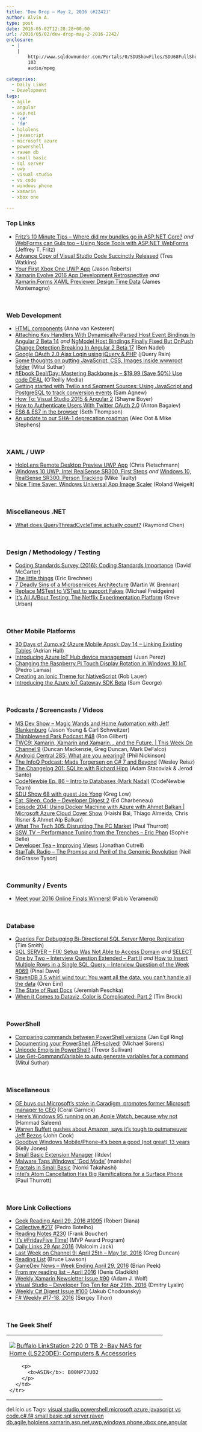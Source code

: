 ```yaml
---
title: 'Dew Drop – May 2, 2016 (#2242)'
author: Alvin A.
type: post
date: 2016-05-02T12:28:28+00:00
url: /2016/05/02/dew-drop-may-2-2016-2242/
enclosure:
  - |
    |
        http://www.sqldownunder.com/Portals/0/SDUShowFiles/SDU68FullShow.mp3
        103
        audio/mpeg
        
categories:
  - Daily Links
  - Development
tags:
  - agile
  - angular
  - asp.net
  - 'c#'
  - 'f#'
  - hololens
  - javascript
  - microsoft azure
  - powershell
  - raven db
  - small basic
  - sql server
  - uwp
  - visual studio
  - vs code
  - windows phone
  - xamarin
  - xbox one

---
```

### <a name="top"></a>Top Links

  * <a href="http://www.jeffreyfritz.com/2016/04/fritzs-10-minute-tips-where-did-my-bundles-go-in-asp-net-core/" target="_blank">Fritz’s 10 Minute Tips – Where did my bundles go in ASP.NET Core?</a> _and_ <a href="https://blogs.msdn.microsoft.com/webdev/2016/04/29/webforms-can-gulp-too-using-node-tools-with-asp-net-webforms/" target="_blank">WebForms can Gulp too – Using Node Tools with ASP.NET WebForms</a> (Jeffrey T. Fritz)
  * <a href="http://www.syncfusion.com/blogs/post/advance-copy-of-visual-studio-code-succinctly-released.aspx" target="_blank">Advance Copy of Visual Studio Code Succinctly Released</a> (Tres Watkins)
  * <a href="http://dontcodetired.com/blog/post/Your-First-Xbox-One-UWP-App.aspx" target="_blank">Your First Xbox One UWP App</a> (Jason Roberts)
  * <a href="http://motzcod.es/post/143599079477" target="_blank">Xamarin Evolve 2016 App Development Retrospective</a> _and_ <a href="http://motzcod.es/post/143702671962" target="_blank">Xamarin.Forms XAML Previewer Design Time Data</a> (James Montemagno)

&nbsp;

### <a name="web"></a>Web Development

  * <a href="https://annevankesteren.nl/2016/04/html-components" target="_blank">HTML components</a> (Anna van Kesteren)
  * <a href="http://www.bennadel.com/blog/3084-attaching-key-handlers-with-dynamically-parsed-host-event-bindings-in-angular-2-beta-14.htm" target="_blank">Attaching Key Handlers With Dynamically-Parsed Host Event Bindings In Angular 2 Beta 14</a> _and_ <a href="http://www.bennadel.com/blog/3085-ngmodel-host-bindings-finally-fixed-but-onpush-change-detection-breaking-in-angular-2-beta-17.htm" target="_blank">NgModel Host Bindings Finally Fixed But OnPush Change Detection Breaking In Angular 2 Beta 17</a> (Ben Nadel)
  * <a href="http://feedproxy.google.com/~r/Jqueryrain/~3/jLLMCp4fYgM/" target="_blank">Google OAuth 2.0 Ajax Login using jQuery & PHP</a> (jQuery Rain)
  * <a href="http://mscodingblog.blogspot.com/2016/05/some-thoughts-on-putting-javascript-css.html" target="_blank">Some thoughts on putting JavaScript, CSS, Images inside wwwroot folder</a> (Mitul Suthar)
  * <a href="http://feedproxy.google.com/~r/oreilly/news/~3/svS18xeINH8/9781783288496.do" target="_blank">#Ebook Deal/Day: Mastering Backbone.js &#8211; $19.99 (Save 50%) Use code DEAL</a> (O&#8217;Reilly Media)
  * <a href="http://twilioinc.wpengine.com/2016/04/twilio-and-segment-track-conversion-events-javascript-postgresql.html" target="_blank">Getting started with Twilio and Segment Sources: Using JavaScript and PostgreSQL to track conversion events</a> (Sam Agnew)
  * <a href="http://feedproxy.google.com/~r/Tattoocoder/~3/3ZhD6fKNAV0/" target="_blank">How To: Visual Studio 2015 & Angular 2</a> (Shayne Boyer)
  * <a href="http://code.tutsplus.com/tutorials/how-to-authenticate-users-with-twitter-oauth-20--cms-25713" target="_blank">How to Authenticate Users With Twitter OAuth 2.0</a> (Anton Bagaiev)
  * <a href="http://blog.chromium.org/2016/04/es6-es7-in-browser.html" target="_blank">ES6 & ES7 in the browser</a> (Seth Thompson)
  * <a href="http://blogs.windows.com/msedgedev/2016/04/29/sha1-deprecation-roadmap/?WT.mc_id=DX_MVP4025064" target="_blank">An update to our SHA-1 deprecation roadmap</a> (Alec Oot & Mike Stephens)

&nbsp;

### <a name="silverlight"></a>XAML / UWP

  * <a href="https://buildhololens.com/2016/05/02/hololens-remote-desktop-preview-uwp-app/" target="_blank">HoloLens Remote Desktop Preview UWP App</a> (Chris Pietschmann)
  * <a href="http://feedproxy.google.com/~r/mtaulty/~3/5FNpNIodVl4/" target="_blank">Windows 10 UWP, Intel RealSense SR300, First Steps</a> _and_ <a href="http://feedproxy.google.com/~r/mtaulty/~3/tV1OZMhz_A0/" target="_blank">Windows 10, RealSense SR300, Person Tracking</a> (Mike Taulty)
  * <a href="http://weblogs.asp.net:80/rweigelt/nice-time-saver-windows-universal-app-image-scaler?WT.mc_id=DX_MVP4025064" target="_blank">Nice Time Saver: Windows Universal App Image Scaler</a> (Roland Weigelt)

&nbsp;

### <a name="dotnet"></a>Miscellaneous .NET

  * <a href="https://blogs.msdn.microsoft.com/oldnewthing/20160429-00/?p=93385" target="_blank">What does QueryThreadCycleTime actually count?</a> (Raymond Chen)

&nbsp;

### <a name="design"></a>Design / Methodology / Testing

  * <a href="https://dotnettips.wordpress.com/2016/04/29/coding-standards-survey-2016-coding-standards-importance/" target="_blank">Coding Standards Survey (2016): Coding Standards Importance</a> (David McCarter)
  * <a href="https://blogs.msdn.microsoft.com/eric_brechner/2016/05/01/the-little-things/" target="_blank">The little things</a> (Eric Brechner)
  * <a href="http://feedproxy.google.com/~r/ProgrammableWeb/~3/z7eZJfnCbOQ/30" target="_blank">7 Deadly Sins of a Microservices Architecture</a> (Martin W. Brennan)
  * <a href="https://mfreidge.wordpress.com/2016/04/30/replace-mstest-to-vstest-to-support-fakes/" target="_blank">Replace MSTest to VSTest to support Fakes</a> (Michael Freidgeim)
  * <a href="http://techblog.netflix.com/2016/04/its-all-about-testing-netflix.html" target="_blank">It’s All A/Bout Testing: The Netflix Experimentation Platform</a> (Steve Urban)

&nbsp;

### <a name="mobile"></a>Other Mobile Platforms

  * <a href="https://shellmonger.com/2016/04/29/30-days-of-zumo-v2-azure-mobile-apps-day-14-linking-existing-tables/" target="_blank">30 Days of Zumo.v2 (Azure Mobile Apps): Day 14 – Linking Existing Tables</a> (Adrian Hall)
  * <a href="https://azure.microsoft.com/blog/introducing-azure-iot-hub-device-management/" target="_blank">Introducing Azure IoT Hub device management</a> (Juan Perez)
  * <a href="http://feedproxy.google.com/~r/pedrolamascom/~3/_TSuvmQbqX0/" target="_blank">Changing the Raspberry Pi Touch Display Rotation in Windows 10 IoT</a> (Pedro Lamas)
  * <a href="http://developer.telerik.com/featured/creating-an-ionic-theme-for-nativescript/" target="_blank">Creating an Ionic Theme for NativeScript</a> (Rob Lauer)
  * <a href="https://azure.microsoft.com/blog/introducing-the-azure-iot-gateway-sdk-beta/" target="_blank">Introducing the Azure IoT Gateway SDK Beta</a> (Sam George)

&nbsp;

### <a name="podcasts"></a>Podcasts / Screencasts / Videos

  * <a href="http://msdevshow.com/2016/04/magic-wands-and-home-automation-with-jeff-blankenburg/" target="_blank">MS Dev Show &#8211; Magic Wands and Home Automation with Jeff Blankenburg</a> (Jason Young & Carl Schweitzer)
  * <a href="https://blog.thimbleweedpark.com/podcast48" target="_blank">Thimbleweed Park Podcast #48</a> (Ron Gilbert)
  * <a href="https://channel9.msdn.com/Shows/This+Week+On+Channel+9/TWC9-Xamarin-Xamarin-and-Xamarin-and-the-Future?WT.mc_id=DX_MVP4025064" target="_blank">TWC9: Xamarin, Xamarin and Xamarin&#8230; and the Future. | This Week On Channel 9</a> (Duncan Mackenzie, Greg Duncan, Mark DeFalco)
  * <a href="http://feedproxy.google.com/~r/androidcentral/~3/JtQt1y9smlw/android-central-285-what-are-you-wearing" target="_blank">Android Central 285: What are you wearing?</a> (Phil Nickinson)
  * <a href="http://www.infoq.com/articles/podcast-mads-torgersen?utm_campaign=infoq_content&utm_source=infoq&utm_medium=feed&utm_term=global" target="_blank">The InfoQ Podcast: Mads Torgersen on C# 7 and Beyond</a> (Wesley Reisz)
  * <a href="http://5by5.tv/changelog/201" target="_blank">The Changelog 201: SQLite with Richard Hipp</a> (Adam Stacoviak & Jerod Santo)
  * <a href="http://bloggytoons.com/codenewbies-podtrac/2016/5/2/ep-86-intro-to-databases-mark-nadal" target="_blank">CodeNewbie Ep. 86 &#8211; Intro to Databases (Mark Nadal)</a> (CodeNewbie Team)
  * <a href="http://www.sqldownunder.com/Portals/0/SDUShowFiles/SDU68FullShow.mp3" target="_blank">SDU Show 68 with guest Joe Yong</a> (Greg Low)
  * <a href="http://developer.telerik.com/content-types/podcast/developer-digest-2/" target="_blank">Eat, Sleep, Code &#8211; Developer Digest 2</a> (Ed Charbeneau)
  * <a href="https://channel9.msdn.com/Shows/Cloud+Cover/Episode-204-Using-Docker-Machine-with-Azure-with-Ahmet-Balkan?WT.mc_id=DX_MVP4025064" target="_blank">Episode 204: Using Docker Machine with Azure with Ahmet Balkan | Microsoft Azure Cloud Cover Show</a> (Haishi Bai, Thiago Almeida, Chris Risner & Ahmet Alp Balkan)
  * <a href="https://www.thurrott.com/podcasts/66846/tech-305-disrupting-pc-market" target="_blank">What The Tech 305: Disrupting The PC Market</a> (Paul Thurrott)
  * <a href="http://tv.ssw.com/6694/sydney-net-user-group-performance-tuning-from-the-trenches-eric-phan" target="_blank">SSW TV &#8211; Performance Tuning from the Trenches – Eric Phan</a> (Sophie Belle)
  * <a href="http://feedproxy.google.com/~r/DeveloperTea/~3/0T7yUwEJ4BY/36621-improving-views" target="_blank">Developer Tea &#8211; Improving Views</a> (Jonathan Cutrell)
  * <a href="https://soundcloud.com/startalk/the-promise-and-peril-of-the-genomic-revolution" target="_blank">StarTalk Radio &#8211; The Promise and Peril of the Genomic Revolution</a> (Neil deGrasse Tyson)

&nbsp;

### <a name="events"></a>Community / Events

  * <a href="http://www.imaginecup.com/Blog/Details/meet-your-2016-online-finals-winners" target="_blank">Meet your 2016 Online Finals Winners!</a> (Pablo Veramendi)

&nbsp;

### <a name="sql"></a>Database

  * <a href="http://feedproxy.google.com/~r/MSSQLTips-LatestSqlServerTips/~3/58GWUGGbtH0/tip.asp" target="_blank">Queries For Debugging Bi-Directional SQL Server Merge Replication</a> (Tim Smith)
  * <a href="http://blog.sqlauthority.com/2016/05/02/sql-server-fix-setup-not-able-access-domain/" target="_blank">SQL SERVER – FIX: Setup Was Not Able to Access Domain</a> _and_ <a href="http://blog.sqlauthority.com/2016/04/30/select-one-two-interview-question-extended-part-ii/" target="_blank">SELECT One by Two – Interview Question Extended – Part II</a> _and_ <a href="http://blog.sqlauthority.com/2016/05/01/insert-multiple-rows-single-sql-query-interview-question-week-069/" target="_blank">How to Insert Multiple Rows in a Single SQL Query – Interview Question of the Week #069</a> (Pinal Dave)
  * <a href="http://feedproxy.google.com/~r/AyendeRahien/~3/y5CzPfmUK28/ravendb-3-5-whirl-wind-tour-you-want-all-the-data-you-cant-handle-all-the-data" target="_blank">RavenDB 3.5 whirl wind tour: You want all the data, you can’t handle all the data</a> (Oren Eini)
  * <a href="http://feedproxy.google.com/~r/facility9/~3/hnl83Vk2pGo/" target="_blank">The State of Rust Docs</a> (Jeremiah Peschka)
  * <a href="http://www.infragistics.com/community/blogs/tim_brock/archive/2016/05/02/when-it-comes-to-dataviz-color-is-complicated-part-2.aspx" target="_blank">When it Comes to Dataviz, Color is Complicated: Part 2</a> (Tim Brock)

&nbsp;

### <a name="ps"></a>PowerShell

  * <a href="http://www.powershellmagazine.com/2016/04/29/comparing-commands-between-powershell-versions/" target="_blank">Comparing commands between PowerShell versions</a> (Jan Egil Ring)
  * <a href="http://powershell.org/wp/2016/04/29/documenting-your-powershell-api-solved/" target="_blank">Documenting your PowerShell API–solved!</a> (Michael Sorens)
  * <a href="https://trevorsullivan.net/2016/04/29/unicode-emojis-powershell/" target="_blank">Unicode Emojis in PowerShell!</a> (Trevor Sullivan)
  * <a href="http://mscodingblog.blogspot.com/2016/04/use-get-commandvariable-to-auto.html" target="_blank">Use Get-CommandVariable to auto generate variables for a command</a> (Mitul Suthar)

&nbsp;

### <a name="misc"></a>Miscellaneous

  * <a href="http://feedproxy.google.com/~r/TechFlash/~3/ekPKibpix0E/ge-buys-out-microsofts-stake-in-caradigm-promotes.html" target="_blank">GE buys out Microsoft&#8217;s stake in Caradigm, promotes former Microsoft manager to CEO</a> (Coral Garnick)
  * <a href="http://feedproxy.google.com/~r/winbetadotorg/~3/slYjBbDW1Gw/heres-windows-95-running-apple-watch-not" target="_blank">Here’s Windows 95 running on an Apple Watch, because why not</a> (Hammad Saleem)
  * <a href="http://www.geekwire.com/2016/warren-buffett-gushes-about-amazon-says-its-tough-to-outmaneuver-jeff-bezos/" target="_blank">Warren Buffett gushes about Amazon, says it’s tough to outmaneuver Jeff Bezos</a> (John Cook)
  * <a href="http://feedproxy.google.com/~r/geekswithblogs/~3/XRT8ELm2J1k/175168.aspx" target="_blank">Goodbye Windows Mobile/Phone–it’s been a good (not great) 13 years</a> (Kelly Jones)
  * <a href="https://blogs.msdn.microsoft.com/smallbasic/2016/04/30/small-basic-extension-manager/" target="_blank">Small Basic Extension Manager</a> (litdev)
  * <a href="http://rss.slashdot.org/~r/Slashdot/slashdot/~3/wXvZb7T3DP8/malware-taps-windows-god-mode" target="_blank">Malware Taps Windows&#8217; &#8216;God Mode&#8217;</a> (manishs)
  * <a href="https://blogs.msdn.microsoft.com/smallbasic/2016/05/02/fractals-in-small-basic/" target="_blank">Fractals in Small Basic</a> (Nonki Takahashi)
  * <a href="https://www.thurrott.com/hardware/66865/intels-atom-cancellation-big-ramifications-surface-phone" target="_blank">Intel’s Atom Cancellation Has Big Ramifications for a Surface Phone</a> (Paul Thurrott)

&nbsp;

### <a name="links"></a>More Link Collections

  * <a href="http://feeds.regulargeek.com/~r/RegularGeek/~3/QEyZIh4JTG8/" target="_blank">Geek Reading April 29, 2016 #1095</a> (Robert Diana)
  * <a href="http://feedproxy.google.com/~r/tympanus/~3/QSszf3nLyL4/" target="_blank">Collective #217</a> (Pedro Botelho)
  * <a href="http://www.frankysnotes.com/2016/05/reading-notes-230.html" target="_blank">Reading Notes #230</a> (Frank Boucher)
  * <a href="https://blogs.msdn.microsoft.com/mvpawardprogram/2016/04/29/its-fridayfive-time/" target="_blank">It’s #FridayFive Time!</a> (MVP Award Program)
  * <a href="http://feedproxy.google.com/~r/parsimonyjax/~3/MqxraYaGzh8/daily-links-29-apr-2016.html" target="_blank">Daily Links 29 Apr 2016</a> (Malcolm Jack)
  * <a href="https://channel9.msdn.com/Blogs/C9Team/Last-Week-on-Channel-9-April-25th-May-1st-2016?WT.mc_id=DX_MVP4025064" target="_blank">Last Week on Channel 9: April 25th &#8211; May 1st, 2016</a> (Greg Duncan)
  * <a href="http://www.brucelawson.co.uk/2016/reading-list-145/" target="_blank">Reading List</a> (Bruce Lawson)
  * <a href="http://feedproxy.google.com/~r/BrianPeek/~3/Mq_PKMupOds/post.aspx" target="_blank">GameDev News &#8211; Week Ending April 29, 2016</a> (Brian Peek)
  * <a href="https://www.outcoldman.com/en/archive/2016/05/01/from-my-reading-list-april-2016/" target="_blank">From my reading list &#8211; April 2016</a> (Denis Gladkikh)
  * <a href="https://www.SyntaxIsMyUI.com/weekly-xamarin-newsletter-issue-90/" target="_blank">Weekly Xamarin Newsletter Issue #90</a> (Adam J. Wolf)
  * <a href="http://www.lyalin.com/2016/04/29/visual-studio-developer-top-ten-for-apr-29th-2016/" target="_blank">Visual Studio – Developer Top Ten for Apr 29th, 2016</a> (Dmitry Lyalin)
  * <a href="http://feedproxy.google.com/~r/digest-csharp/~3/Ay31gMOrgfU/100" target="_blank">Weekly C# Digest Issue #100</a> (Jakub Chodounsky)
  * <a href="https://sergeytihon.wordpress.com/2016/05/01/f-weekly-17-18-2016/" target="_blank">F# Weekly #17-18, 2016</a> (Sergey Tihon)

&nbsp;

### <a name="shelf"></a>The Geek Shelf

<div id="scid:7dc1bd33-94bd-46fd-a20b-0131235bcd47:be5c579e-bd2b-48ce-9510-2d3749575124" class="wlWriterEditableSmartContent" style="float: none; padding-bottom: 0px; padding-top: 0px; padding-left: 0px; margin: 0px; display: inline; padding-right: 0px">
  <table cellspacing="0" cellpadding="2" width="400" border="0" unselectable="on">
    <tr>
      <td valign="top" width="400">
        <p>
          <a title="Buffalo LinkStation 220 0 TB 2-Bay NAS for Home (LS220DE): Computers & Accessories" href="http://www.amazon.com/exec/obidos/ASIN/B00NP7JUO2/amavin-20"><img data-recalc-dims="1" decoding="async" src="https://i0.wp.com/images.amazon.com/images/P/B00NP7JUO2.01.MZZZZZZZ.jpg?w=660" border="0" align="left" style="float:left" />Buffalo LinkStation 220 0 TB 2-Bay NAS for Home (LS220DE): Computers & Accessories</a>
        </p>
        
        <p>
          <b>ASIN</b>: B00NP7JUO2
        </p>
      </td>
    </tr>
  </table>
</div>

<div id="scid:0767317B-992E-4b12-91E0-4F059A8CECA8:daba7d0b-9333-458c-b059-dd37dcf7cb72" class="wlWriterEditableSmartContent" style="float: none; padding-bottom: 0px; padding-top: 0px; padding-left: 0px; margin: 0px; display: inline; padding-right: 0px">
  del.icio.us Tags: <a href="http://del.icio.us/popular/visual+studio" rel="tag">visual studio</a>,<a href="http://del.icio.us/popular/powershell" rel="tag">powershell</a>,<a href="http://del.icio.us/popular/microsoft+azure" rel="tag">microsoft azure</a>,<a href="http://del.icio.us/popular/javascript" rel="tag">javascript</a>,<a href="http://del.icio.us/popular/vs+code" rel="tag">vs code</a>,<a href="http://del.icio.us/popular/c%23" rel="tag">c#</a>,<a href="http://del.icio.us/popular/f%23" rel="tag">f#</a>,<a href="http://del.icio.us/popular/small+basic" rel="tag">small basic</a>,<a href="http://del.icio.us/popular/sql+server" rel="tag">sql server</a>,<a href="http://del.icio.us/popular/raven+db" rel="tag">raven db</a>,<a href="http://del.icio.us/popular/agile" rel="tag">agile</a>,<a href="http://del.icio.us/popular/hololens" rel="tag">hololens</a>,<a href="http://del.icio.us/popular/xamarin" rel="tag">xamarin</a>,<a href="http://del.icio.us/popular/asp.net" rel="tag">asp.net</a>,<a href="http://del.icio.us/popular/uwp" rel="tag">uwp</a>,<a href="http://del.icio.us/popular/windows+phone" rel="tag">windows phone</a>,<a href="http://del.icio.us/popular/xbox+one" rel="tag">xbox one</a>,<a href="http://del.icio.us/popular/angular" rel="tag">angular</a>
</div>